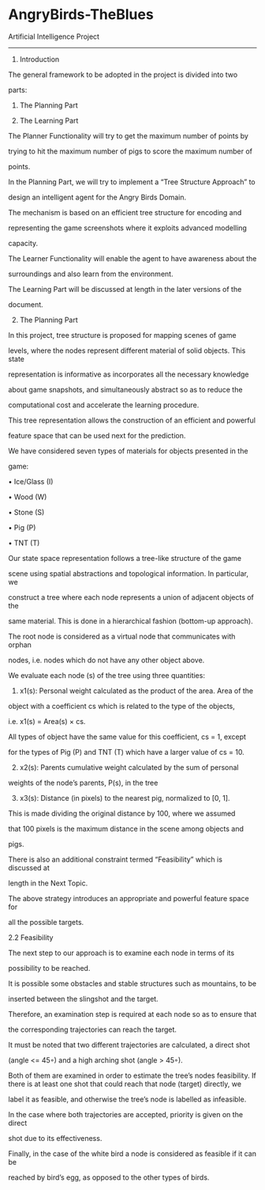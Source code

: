 AngryBirds-TheBlues
===================

Artificial Intelligence Project

---------------------------------------------------------------------------------------------------------------------------------
1. Introduction

The general framework to be adopted in the project is divided into two 

parts:

1) The Planning Part

2) The Learning Part

The Planner Functionality will try to get the maximum number of points by 

trying to hit the maximum number of pigs to score the maximum number of 

points.

In the Planning Part, we will try to implement a “Tree Structure Approach” to 

design an intelligent agent for the Angry Birds Domain.

The mechanism is based on an efficient tree structure for encoding and 

representing the game screenshots where it exploits advanced modelling 

capacity.

The Learner Functionality will enable the agent to have awareness about the 

surroundings and also learn from the environment.

The Learning Part will be discussed at length in the later versions of the 

document.

2. The Planning Part

In this project, tree structure is proposed for mapping scenes of game 

levels, where the nodes represent different material of solid objects. This state 

representation is informative as incorporates all the necessary knowledge 

about game snapshots, and simultaneously abstract so as to reduce the 

computational cost and accelerate the learning procedure. 

This tree representation allows the construction of an efficient and powerful 

feature space that can be used next for the prediction.

We have considered seven types of materials for objects presented in the 

game:

• Ice/Glass (I)

• Wood (W)

• Stone (S)

• Pig (P)

• TNT (T)

Our state space representation follows a tree-like structure of the game 

scene using spatial abstractions and topological information. In particular, we 

construct a tree where each node represents a union of adjacent objects of the 

same material. This is done in a hierarchical fashion (bottom-up approach). 

The root node is considered as a virtual node that communicates with orphan 

nodes, i.e. nodes which do not have any other object above.

We evaluate each node (s) of the tree using three quantities:

1) x1(s): Personal weight calculated as the product of the area. Area of the 

object with a coefficient cs which is related to the type of the objects, 

i.e. x1(s) = Area(s) × cs. 

All types of object have the same value for this coefficient, cs = 1, except 

for the types of Pig (P) and TNT (T) which have a larger value of cs = 10.

2) x2(s): Parents cumulative weight calculated by the sum of personal 

weights of the node’s parents, P(s), in the tree

3) x3(s): Distance (in pixels) to the nearest pig, normalized to [0, 1]. 

This is made dividing the original distance by 100, where we assumed 

that 100 pixels is the maximum distance in the scene among objects and 

pigs.

There is also an additional constraint termed “Feasibility” which is discussed at 

length in the Next Topic. 

The above strategy introduces an appropriate and powerful feature space for 

all the possible targets.

2.2 Feasibility

The next step to our approach is to examine each node in terms of its 

possibility to be reached. 

It is possible some obstacles and stable structures such as mountains, to be 

inserted between the slingshot and the target. 

Therefore, an examination step is required at each node so as to ensure that 

the corresponding trajectories can reach the target.

It must be noted that two different trajectories are calculated, a direct shot 

(angle <= 45◦) and a high arching shot (angle > 45◦).

Both of them are examined in order to estimate the tree’s nodes feasibility.
If there is at least one shot that could reach that node (target) directly, we 

label it as feasible, and otherwise the tree’s node is labelled as infeasible.

In the case where both trajectories are accepted, priority is given on the direct 

shot due to its effectiveness.

Finally, in the case of the white bird a node is considered as feasible if it can be 

reached by bird’s egg, as opposed to the other types of birds.
